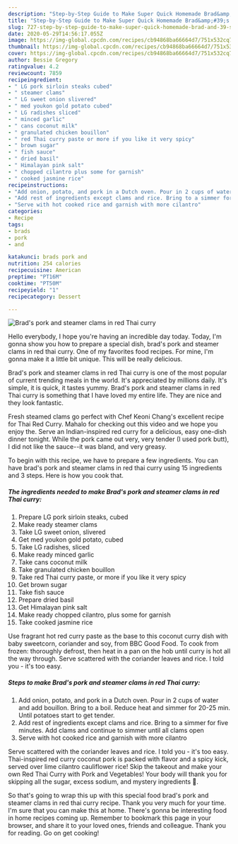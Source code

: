 ```yaml
---
description: "Step-by-Step Guide to Make Super Quick Homemade Brad&amp;#39;s pork and steamer clams in red Thai curry"
title: "Step-by-Step Guide to Make Super Quick Homemade Brad&amp;#39;s pork and steamer clams in red Thai curry"
slug: 727-step-by-step-guide-to-make-super-quick-homemade-brad-and-39-s-pork-and-steamer-clams-in-red-thai-curry
date: 2020-05-29T14:56:17.055Z
image: https://img-global.cpcdn.com/recipes/cb94868ba66664d7/751x532cq70/brads-pork-and-steamer-clams-in-red-thai-curry-recipe-main-photo.jpg
thumbnail: https://img-global.cpcdn.com/recipes/cb94868ba66664d7/751x532cq70/brads-pork-and-steamer-clams-in-red-thai-curry-recipe-main-photo.jpg
cover: https://img-global.cpcdn.com/recipes/cb94868ba66664d7/751x532cq70/brads-pork-and-steamer-clams-in-red-thai-curry-recipe-main-photo.jpg
author: Bessie Gregory
ratingvalue: 4.2
reviewcount: 7859
recipeingredient:
- " LG pork sirloin steaks cubed"
- " steamer clams"
- " LG sweet onion slivered"
- " med youkon gold potato cubed"
- " LG radishes sliced"
- " minced garlic"
- " cans coconut milk"
- " granulated chicken bouillon"
- " red Thai curry paste or more if you like it very spicy"
- " brown sugar"
- " fish sauce"
- " dried basil"
- " Himalayan pink salt"
- " chopped cilantro plus some for garnish"
- " cooked jasmine rice"
recipeinstructions:
- "Add onion, potato, and pork in a Dutch oven. Pour in 2 cups of water and add bouillon. Bring to a boil. Reduce heat and simmer for 20-25 min. Until potatoes start to get tender."
- "Add rest of ingredients except clams and rice. Bring to a simmer for five minutes. Add clams and continue to simmer until all clams open"
- "Serve with hot cooked rice and garnish with more cilantro"
categories:
- Recipe
tags:
- brads
- pork
- and

katakunci: brads pork and 
nutrition: 254 calories
recipecuisine: American
preptime: "PT16M"
cooktime: "PT50M"
recipeyield: "1"
recipecategory: Dessert

---
```



![Brad&#39;s pork and steamer clams in red Thai curry](https://img-global.cpcdn.com/recipes/cb94868ba66664d7/751x532cq70/brads-pork-and-steamer-clams-in-red-thai-curry-recipe-main-photo.jpg)

Hello everybody, I hope you're having an incredible day today. Today, I'm gonna show you how to prepare a special dish, brad&#39;s pork and steamer clams in red thai curry. One of my favorites food recipes. For mine, I'm gonna make it a little bit unique. This will be really delicious.

Brad&#39;s pork and steamer clams in red Thai curry is one of the most popular of current trending meals in the world. It's appreciated by millions daily. It's simple, it is quick, it tastes yummy. Brad&#39;s pork and steamer clams in red Thai curry is something that I have loved my entire life. They are nice and they look fantastic.

Fresh steamed clams go perfect with Chef Keoni Chang&#39;s excellent recipe for Thai Red Curry. Mahalo for checking out this video and we hope you enjoy the. Serve an Indian-inspired red curry for a delicious, easy one-dish dinner tonight. While the pork came out very, very tender (I used pork butt), I did not like the sauce--it was bland, and very greasy.


To begin with this recipe, we have to prepare a few ingredients. You can have brad&#39;s pork and steamer clams in red thai curry using 15 ingredients and 3 steps. Here is how you cook that.

<!--inarticleads1-->

##### The ingredients needed to make Brad&#39;s pork and steamer clams in red Thai curry:

1. Prepare  LG pork sirloin steaks, cubed
1. Make ready  steamer clams
1. Take  LG sweet onion, slivered
1. Get  med youkon gold potato, cubed
1. Take  LG radishes, sliced
1. Make ready  minced garlic
1. Take  cans coconut milk
1. Take  granulated chicken bouillon
1. Take  red Thai curry paste, or more if you like it very spicy
1. Get  brown sugar
1. Take  fish sauce
1. Prepare  dried basil
1. Get  Himalayan pink salt
1. Make ready  chopped cilantro, plus some for garnish
1. Take  cooked jasmine rice


Use fragrant hot red curry paste as the base to this coconut curry dish with baby sweetcorn, coriander and soy, from BBC Good Food. To cook from frozen: thoroughly defrost, then heat in a pan on the hob until curry is hot all the way through. Serve scattered with the coriander leaves and rice. I told you - it&#39;s too easy. 

<!--inarticleads2-->

##### Steps to make Brad&#39;s pork and steamer clams in red Thai curry:

1. Add onion, potato, and pork in a Dutch oven. Pour in 2 cups of water and add bouillon. Bring to a boil. Reduce heat and simmer for 20-25 min. Until potatoes start to get tender.
1. Add rest of ingredients except clams and rice. Bring to a simmer for five minutes. Add clams and continue to simmer until all clams open
1. Serve with hot cooked rice and garnish with more cilantro


Serve scattered with the coriander leaves and rice. I told you - it&#39;s too easy. Thai-inspired red curry coconut pork is packed with flavor and a spicy kick, served over lime cilantro cauliflower rice! Skip the takeout and make your own Red Thai Curry with Pork and Vegetables! Your body will thank you for skipping all the sugar, excess sodium, and mystery ingredients 💪. 

So that's going to wrap this up with this special food brad&#39;s pork and steamer clams in red thai curry recipe. Thank you very much for your time. I'm sure that you can make this at home. There's gonna be interesting food in home recipes coming up. Remember to bookmark this page in your browser, and share it to your loved ones, friends and colleague. Thank you for reading. Go on get cooking!
